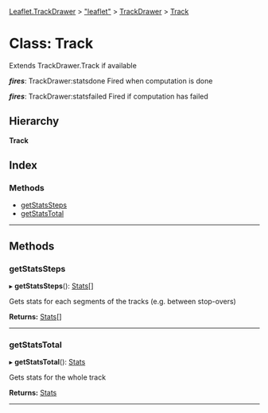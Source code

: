 [Leaflet.TrackDrawer](../README.md) > ["leaflet"](../modules/_leaflet_.md) > [TrackDrawer](../modules/_leaflet_.trackdrawer.md) > [Track](../classes/_leaflet_.trackdrawer.track.md)

# Class: Track

Extends TrackDrawer.Track if available

*__fires__*: TrackDrawer:statsdone Fired when computation is done

*__fires__*: TrackDrawer:statsfailed Fired if computation has failed

## Hierarchy

**Track**

## Index

### Methods

* [getStatsSteps](_leaflet_.trackdrawer.track.md#getstatssteps)
* [getStatsTotal](_leaflet_.trackdrawer.track.md#getstatstotal)

---

## Methods

<a id="getstatssteps"></a>

###  getStatsSteps

▸ **getStatsSteps**(): [Stats](_leaflet_.trackstats.stats.md)[]

Gets stats for each segments of the tracks (e.g. between stop-overs)

**Returns:** [Stats](_leaflet_.trackstats.stats.md)[]

___
<a id="getstatstotal"></a>

###  getStatsTotal

▸ **getStatsTotal**(): [Stats](_leaflet_.trackstats.stats.md)

Gets stats for the whole track

**Returns:** [Stats](_leaflet_.trackstats.stats.md)

___

